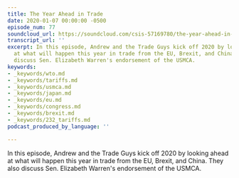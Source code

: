 ```yaml
---
title: The Year Ahead in Trade
date: 2020-01-07 00:00:00 -0500
episode_num: 77
soundcloud_url: https://soundcloud.com/csis-57169780/the-year-ahead-in-trade
transcript_url: ''
excerpt: In this episode, Andrew and the Trade Guys kick off 2020 by looking ahead
  at what will happen this year in trade from the EU, Brexit, and China. They also
  discuss Sen. Elizabeth Warren's endorsement of the USMCA.
keywords:
- _keywords/wto.md
- _keywords/tariffs.md
- _keywords/usmca.md
- _keywords/japan.md
- _keywords/eu.md
- _keywords/congress.md
- _keywords/brexit.md
- _keywords/232_tariffs.md
podcast_produced_by_language: ''

---
```

In this episode, Andrew and the Trade Guys kick off 2020 by looking ahead at what will happen this year in trade from the EU, Brexit, and China. They also discuss Sen. Elizabeth Warren's endorsement of the USMCA.